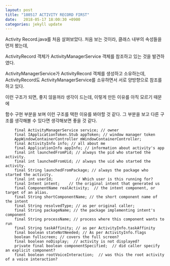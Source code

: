 ```yaml
---
layout: post
title: "180517 ACTIVITY RECORD FIRST"
date:   2018-05-17 18:00:30 +0900
categories: jekyll update
---
```


Activity Record.java를 처음 살펴보았다. 처음 보는 것이라, 클래스 내부의 속성들을 먼저 봤는데,

ActivityRecord 객체가 ActivityManagerService 객체를 참조하고 있는 것을 발견하였다.

ActivityManagerService가 ActivityRecord 객체를 생성하고 소유하는데, ActivityRecord도 ActivityManagerService를 소유하면서 서로 양방향으로 참조를 하고 있다.

이런 구조가 되면, 좋지 않을꺼라 생각이 드는데, 이렇게 만든 이유를 아직 모르기 때문에

함수 구현 부분을 보며 이런 구조를 택한 이유를 봐야할 것 같다. 그 부분을 보고 다른 구조를 생각해볼 수 있다면 생각해보면 좋을 것 같다.

```
    final ActivityManagerService service; // owner
    final IApplicationToken.Stub appToken; // window manager token
    AppWindowContainerController mWindowContainerController;
    final ActivityInfo info; // all about me
    final ApplicationInfo appInfo; // information about activity's app
    final int launchedFromPid; // always the pid who started the activity.
    final int launchedFromUid; // always the uid who started the activity.
    final String launchedFromPackage; // always the package who started the activity.
    final int userId;          // Which user is this running for?
    final Intent intent;    // the original intent that generated us
    final ComponentName realActivity;  // the intent component, or target of an alias.
    final String shortComponentName; // the short component name of the intent
    final String resolvedType; // as per original caller;
    final String packageName; // the package implementing intent's component
    final String processName; // process where this component wants to run
    final String taskAffinity; // as per ActivityInfo.taskAffinity
    final boolean stateNotNeeded; // As per ActivityInfo.flags
    boolean fullscreen; // covers the full screen?
    final boolean noDisplay;  // activity is not displayed?
    private final boolean componentSpecified;  // did caller specify an explicit component?
    final boolean rootVoiceInteraction;  // was this the root activity of a voice interaction?
```


